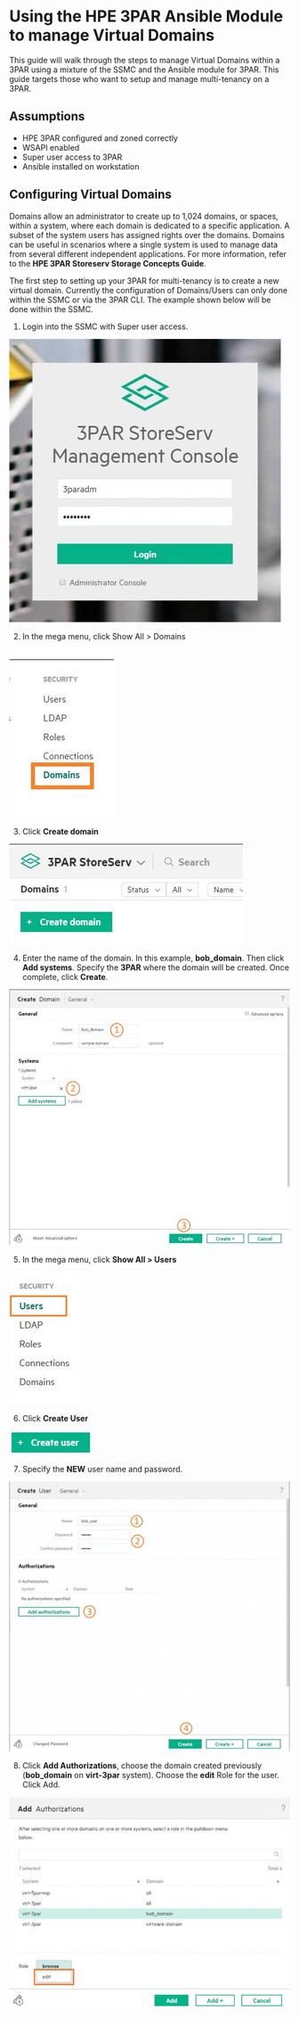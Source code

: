 # Using the HPE 3PAR Ansible Module to manage Virtual Domains

This guide will walk through the steps to manage Virtual Domains within a 3PAR using a mixture of the SSMC and the Ansible module for 3PAR. This guide targets those who want to setup and manage multi-tenancy on a 3PAR.

## Assumptions
* HPE 3PAR configured and zoned correctly
* WSAPI enabled
* Super user access to 3PAR
* Ansible installed on workstation

## Configuring Virtual Domains

Domains allow an administrator to create up to 1,024 domains, or spaces, within a system, where each domain is dedicated to a specific application. A subset of the system users has assigned rights over the domains. Domains can be useful in scenarios where a single system is used to manage data from several different independent applications.
For more information, refer to the **HPE 3PAR Storeserv Storage Concepts Guide**.

The first step to setting up your 3PAR for multi-tenancy is to create a new virtual domain. Currently the configuration of Domains/Users can only done within the SSMC or via the 3PAR CLI. The example shown below will be done within the SSMC.

1. Login into the SSMC with Super user access.  

![SSMC Login](/demo/virtual_domains/img/ssmc_login.jpg)

2. In the mega menu, click Show All > Domains

![Domains](/demo/virtual_domains/img/3par_domains.jpg)

3. Click **Create domain**

![Create Domain](/demo/virtual_domains/img/3par_domains_create.jpg)

4. Enter the name of the domain. In this example, **bob_domain**. Then click **Add systems**. Specify the **3PAR** where the domain will be created. Once complete, click **Create**.

![Create Domain](/demo/virtual_domains/img/3par_domains_create_bob.jpg)

5. In the mega menu, click **Show All > Users**

![Users](/demo/virtual_domains/img/3par_users.jpg)

6. Click **Create User**

![Create User](/demo/virtual_domains/img/create_user.jpg)

7. Specify the **NEW** user name and password.

![Create bob_user](/demo/virtual_domains/img/create_user_bob_65.jpg)

8. Click **Add Authorizations**, choose the domain created previously (**bob_domain** on **virt-3par** system). Choose the **edit** Role for the user. Click Add.

![Authorizations](/demo/virtual_domains/img/add_authorization.jpg)

